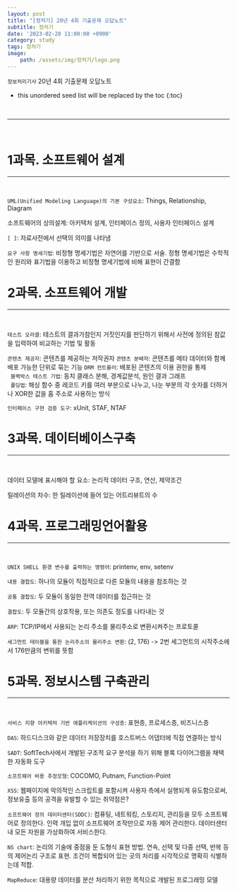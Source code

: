 ```yaml
---
layout: post
title: "[정처기] 20년 4회 기출문제 오답노트"
subtitle: 정처기
date: '2023-02-28 11:00:00 +0900'
category: study
tags: 정처기
image:
    path: /assets/img/정처기/logo.png
---
```


`정보처리기사` 20년 4회 기출문제 오답노트

<!--more-->

* this unordered seed list will be replaced by the toc
{:toc}


<br>
<hr/>
<br>

# 1과목. 소프트웨어 설계
---
<br>

`UML(Unified Modeling Language)의 기본 구성요소`: Things, Relationship, Diagram<br>

소프트웨어의 상의설계: 아키텍처 설계, 인터페이스 정의, 사용자 인터페이스 설계<br>

`[ ]`: 자료사전에서 선택의 의미를 나타냄 <br>

`요구 사항 명세기법`: 비정형 명세기법은 자연어를 기반으로 서술. 정형 명세기법은 수학적인 원리와 표기법을 이용하고 비정형 명세기법에 비해 표현이 간결함
<br>

# 2과목. 소프트웨어 개발
---
<br>

`테스트 오라클`: 테스트의 결과가참인지 거짓인지를 판단하기 위해서 사전에 정의된 참값을 입력하여 비교하는 기법 및 활동<br>

`콘텐츠 제공자`: 콘텐츠를 제공하는 저작권자
`콘텐츠 분배자`: 콘텐츠를 메타 데이터와 함께 배포 가능한 단위로 묶는 기능
`DRM 컨트롤러`: 배포된 콘텐츠의 이용 권한을 통제<br>
`
블랙박스 테스트 기법`: 동치 클래스 분해, 경계값분석, 원인 결과 그래프<br>
`
폴딩법`: 해싱 함수 중 레코드 키를 여러 부분으로 나누고, 나눈 부분의 각 숫자를 더하거나 XOR한 값을 홈 주소로 사용하는 방식<br>

`인터페이스 구현 검증 도구`: xUnit, STAF, NTAF<br>


# 3과목. 데이터베이스구축
---
<br>

데이터 모델에 표시해야 할 요소: 논리적 데이터 구조, 연산, 제약조건<br>

릴레이션의 차수: 한 릴레이션에 들어 있는 어트리뷰트의 수<br>

# 4과목. 프로그래밍언어활용
---
<br>

`UNIX SHELL 환경 변수를 출력하는 명령어`: printenv, env, setenv<br>

`내용 결합도`: 하나의 모듈이 직접적으로 다른 모듈의 내용을 참조하는 것<br>

`공통 결합도`: 두 모듈이 동일한 전역 데이터를 접근하는 것<br>

`결합도`: 두 모듈간의 상호작용, 또는 의존도 정도를 나타내는 것<br>

`ARP`: TCP/IP에서 사용되는 논리 주소를 물리주소로 변환시켜주는 프로토콜<br>

`세그먼트 테이블을 통한 논리주소의 물리주소 변환`: (2, 176) -> 2번 세그먼트의 시작주소에서 176만큼의 변위를 뜻함<br>

# 5과목. 정보시스템 구축관리
---
<br>

`서비스 지향 아키텍처 기반 애플리케이션의 구성층`: 표현층, 프로세스층, 비즈니스층<br>

`DAS`: 하드디스크와 같은 데이터 저장장치를 호스트버스 어댑터에 직접 연결하는 방식<br>

`SADT`: SoftTech사에서 개발된 구조적 요구 분석을 하기 위해 블록 다이어그램을 채택한 자동화 도구<br>

`소프트웨어 비용 추정모형`: COCOMO, Putnam, Function-Point<br>

`XSS`: 웹페이지에 악의적인 스크립트를 포함시켜 사용자 측에서 실행되게 유도함으로써, 정보유출 등의 공격을 유발할 수 있는 취약점은?<br>

`소프트웨어 정의 데이터센터(SDDC)`: 컴퓨팅,  네트워킹, 스토리지, 관리등을 모두 소프트웨어로 정의한다. 인력 개입 없이 소프트웨어 조작만으로 자동 제어 관리한다. 데이터센터 내 모든 자원을 가상화하여 서비스한다.<br>

`NS chart`: 논리의 기술에 중점을 둔 도형식 표현 방법. 연속, 선택 및 다중 선택, 반복 등의 제어논리 구조로 표현. 조건이 복합되어 있는 곳의 처리를 시각적으로 명확히 식별하는데 적합.<br>

`MapReduce`: 대용량 데이터를 분산 처리하기 위한 목적으로 개발된 프로그래밍 모델
